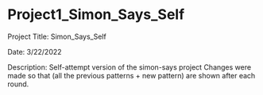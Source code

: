 # Project1_Simon_Says_Self

Project Title: Simon_Says_Self

Date: 3/22/2022

Description: Self-attempt version of the simon-says project
Changes were made so that (all the previous patterns + new pattern) are shown after each round.
